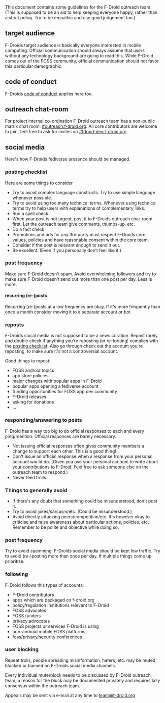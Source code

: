 This document contains some guidelines for the F-Droid outreach team. (This is
supposed to be an aid to help keeping everyone happy, rather than a strict
policy. Try to be empathic and use good judgement too.)

## target audience

F-Droids target audience is basically everyone interested in mobile computing.
Official communication should always assume that users without any technology
background are going to read this.  While F-Droid comes out of the FOSS
community, official communication should not favor this particular demographic.

## code of conduct

F-Droids [code of conduct](https://f-droid.org/docs/Code_of_Conduct/) applies
here too.

## outreach chat-room

For project internal co-ordination F-Droid outreach team has a non-public matrix chat room: [#outreach:f-droid.org](https://matrix.to/#/#outreach:f-droid.org). All core contributors are welcome to join, feel free to ask for invites on [#fdroid-dev:f-droid.org](https://matrix.to/#/#fdroid:f-droid.org).

## social media

Here's how F-Droids fediverse presence should be managed.

### posting checklist
<a name="posting-checklist"></a>

Here are some things to consider

* Try to avoid complex language constructs.  Try to use simple language
  whenever possible.
* Try to avoid using too many technical terms.  Whenever using technical terms
  try to help users with explanations of complementary links.
* Run a spell check.
* When your post is not urgent, post it to F-Droids outreach chat-room first.
  Let the outreach team give comments, thumbs-up, etc.
* Do a fact check.
* Promotions and ads for any 3rd party must respect F-Droids core values, policies and have reasonable consent within the core team.
* Consider if the post is relevant enough to send it out.
* Be excellent.  (Even if you personally don't feel like it.)

### post frequency

Make sure F-Droid doesn't spam.  Avoid overwhelming followers and try to make
sure F-Droid doesn't send out more than one post per day. Less is more.

#### recurring (re-)posts

Recurring (re-)posts at a low frequency are okay.  If it's more frequently than
once a month consider moving it to a separate account or bot.

### reposts

F-Droids social media is not supposed to be a news curation. Repost rarely, and
double check if anything you're reposting (or re-tooting) complies with the
[posting checklist](#posting-checklist). Also go through check out the account
you're reposting, to make sure it's not a controversial account.

Good things to repost:
* FOSS android topics
* app store policies
* major changes with popular apps in F-Droid
* popular apps opening a fediverse account
* funding opportunities for FOSS app dev community
* F-Droid releases
* asking for donations
* ...

### responding/answering to posts

F-Droid has a way too big to do official responses to each and every
ping/mention.  Official responses are barely necessary.

* Not issuing official responses often gives community members a change to
  support each other.  This is a good thing!
* Don't issue an official response when a response from your personal account
  would do.  (Given you use your personal account to write about your
  contributions to F-Droid.  Feel free to ask someone else on the outreach team
  to respond.)
* Never feed trolls.

### Things to generally avoid

* If there's any doubt that something could be misunderstood, don't post it.
* Try to avoid jokes/sarcasm/etc. (Could be misunderstood.)
* Avoid directly attacking peers/competition/etc. It's however okay to
  criticise and raise awareness about particular actions, policies, etc.
  Remember to be polite and objective while doing so.

### post frequency

Try to avoid spamming. F-Droids social media should be kept low traffic. Try
to avoid (re-)posting more than once per day. If multiple things come up
prioritize.

### following

F-Droid follows this types of accounts:

* F-Droid contributors
* apps which are packaged on f-droid.org
* policy/regulation institutions relevant to F-Droid
* FOSS advocates
* FOSS funders
* privacy advocates
* FOSS projects or services F-Droid is using
* non-android mobile FOSS platforms
* foss/privacy/security conferences

### user blocking

Repeat trolls, people spreading misinformation, haters, etc. may be muted,
blocked or banned on F-Droids social media channels.

Every individual mute/block needs to be discussed by F-Droid outreach team, a
reason for the block may be documented privately and requires lazy consensus
within the outreach team.

Appeals may be sent via e-mail at any time to team@f-droid.org
